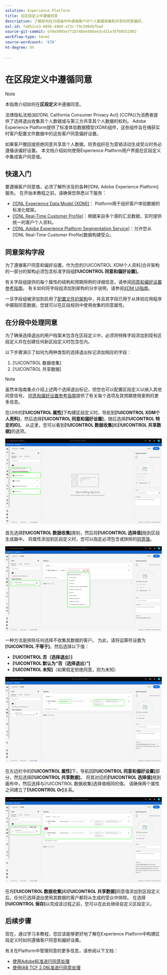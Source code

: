 ```yaml
---
solution: Experience Platform
title: 在区段定义中遵循同意
description: 了解如何在分段操作中遵循客户对个人数据收集和共享的同意偏好。
exl-id: fe851ce3-60db-4984-a73c-f9c5964bfbad
source-git-commit: bf0e5065e771b748ee9d6ae3c431e76f08552983
workflow-type: tm+mt
source-wordcount: '678'
ht-degree: 0%

---
```


# 在区段定义中遵循同意

>[!NOTE]
>
>本指南介绍如何在&#x200B;**区段定义**&#x200B;中遵循同意。

法律隐私法规(如[!DNL California Consumer Privacy Act] (CCPA))为消费者提供了选择退出收集其个人数据或与第三方共享其个人数据的权利。 Adobe Experience Platform提供了标准体验数据模型(XDM)组件，这些组件旨在捕获实时客户配置文件数据中的这些客户同意偏好设置。

如果客户撤回或拒绝同意共享其个人数据，则贵组织在为营销活动生成受众时务必遵循该偏好设置。 本文档介绍如何使用Experience Platform用户界面在区段定义中集成客户同意值。

## 快速入门

要遵循客户同意值，必须了解所涉及的各种[!DNL Adobe Experience Platform]服务。 在开始本教程之前，请确保您熟悉以下服务：

* [[!DNL Experience Data Model (XDM)]](../../xdm/home.md)： Platform用于组织客户体验数据的标准化框架。
* [[!DNL Real-Time Customer Profile]](../../profile/home.md)：根据来自多个源的汇总数据，实时提供统一的客户个人资料。
* [[!DNL Adobe Experience Platform Segmentation Service]](../home.md)：允许您从[!DNL Real-Time Customer Profile]数据构建受众。

## 同意架构字段

为了遵循客户同意和偏好设置，作为您的[!UICONTROL XDM个人资料]合并架构的一部分的架构必须包含标准字段组&#x200B;**[!UICONTROL 同意和偏好设置]**。

有关字段组提供的每个属性的结构和预期用例的详细信息，请参阅[同意和偏好设置参考指南](../../xdm/field-groups/profile/consents.md)。 有关如何将字段组添加到架构的分步说明，请参阅[XDM UI指南](../../xdm/ui/resources/schemas.md#add-field-groups)。

一旦字段组被添加到启用了[配置文件的架构](../../xdm/ui/resources/schemas.md#profile)中，并且其字段已用于从体验应用程序中摄取同意数据，您就可以在区段规则中使用收集的同意属性。

## 在分段中处理同意

为了确保选择退出的用户档案未包含在区段定义中，必须将特殊字段添加到现有区段定义并在创建任何新区段定义时包含在内。

以下步骤演示了如何为两种类型的选择退出标记添加相应的字段：

1. [!UICONTROL 数据收集]
1. [!UICONTROL 共享数据]

>[!NOTE]
>
>虽然本指南重点介绍上述两个选择退出标记，但您也可以配置区段定义以纳入其他同意信号。 [同意和偏好设置参考指南](../../xdm/field-groups/profile/consents.md)提供了有关每个选项及其预期使用案例的更多信息。

在UI中的&#x200B;**[!UICONTROL 属性]**&#x200B;下构建区段定义时，导航到&#x200B;**[!UICONTROL XDM个人资料]**，然后选择&#x200B;**[!UICONTROL 同意和偏好设置]**，随后选择&#x200B;**[!UICONTROL 特定的ID]**。 从这里，您可以看到&#x200B;**[!UICONTROL 数据收集]**&#x200B;和&#x200B;**[!UICONTROL 共享数据]**&#x200B;的选项。

![](../images/tutorials/opt-outs/consents.png)

首先选择&#x200B;**[!UICONTROL 数据收集]**&#x200B;类别，然后将&#x200B;**[!UICONTROL 选择值]**&#x200B;拖到区段生成器中。 将属性添加到区段定义时，您可以指定必须包含或排除的[同意值](../../xdm/field-groups/profile/consents.md#choice-values)。

![](../images/tutorials/opt-outs/consent-values.png)

一种方法是排除任何选择不收集其数据的客户。 为此，请将运算符设置为&#x200B;**[!UICONTROL 不等于]**，然后选择以下值：

* **[!UICONTROL 否（选择退出）]**
* **[!UICONTROL 默认为“否（选择退出）”]**
* **[!UICONTROL 未知]**（如果假定拒绝同意，则为未知）

![](../images/tutorials/opt-outs/collect.png)

在左边栏中的&#x200B;**[!UICONTROL 属性]**&#x200B;下，导航回&#x200B;**[!UICONTROL 同意和偏好设置]**&#x200B;部分，然后选择&#x200B;**[!UICONTROL 共享数据]**。 将其对应的&#x200B;**[!UICONTROL 选择值]**&#x200B;拖到画布中，然后选择与[!UICONTROL 数据收集]选择值相同的值。 请确保两个属性之间建立了&#x200B;**[!UICONTROL Or]**&#x200B;关系。

![](../images/tutorials/opt-outs/share.png)

在将&#x200B;**[!UICONTROL 数据收集]**&#x200B;和&#x200B;**[!UICONTROL 共享数据]**&#x200B;同意值添加到区段定义后，任何已选择退出使用其数据的客户都将从生成的受众中排除。 在选择&#x200B;**[!UICONTROL 保存]**&#x200B;以完成该过程之前，您可以在此处继续自定义区段定义。

## 后续步骤

现在，通过学习本教程，您应该能够更好地了解在Experience Platform中构建区段定义时如何遵循客户同意和偏好设置。

有关在Platform中管理同意的更多信息，请参阅以下文档：

* [使用Adobe标准进行同意处理](../../landing/governance-privacy-security/consent/adobe/overview.md)
* [使用IAB TCF 2.0标准进行同意处理](../../landing/governance-privacy-security/consent/iab/overview.md)